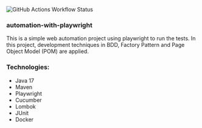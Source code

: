 ![GitHub Actions Workflow Status](https://img.shields.io/github/actions/workflow/status/LucasBonanno/automation-with-playwright/playwright.yml)


### automation-with-playwright

This is a simple web automation project using playwright to run the tests. In this project, development techniques in BDD, Factory Pattern and Page Object Model (POM) are applied.

### Technologies:

- Java 17
- Maven
- Playwright
- Cucumber
- Lombok
- JUnit
- Docker